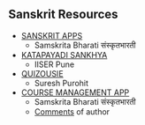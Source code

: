 
## Sanskrit Resources  
* [SANSKRIT APPS](https://github.com/radheesh1/sanskrit-coders.github.io/blob/hugo-source/content/content/teaching_aids/SanskritApps.pdf)
  * Samskrita Bharati संस्कृतभारती
* [KATAPAYADI SANKHYA](https://github.com/radheesh1/sanskrit-coders.github.io/blob/hugo-source/content/content/teaching_aids/katapayadhi.pdf)
  * IISER Pune
* [QUIZOUSIE](https://github.com/radheesh1/sanskrit-coders.github.io/blob/hugo-source/content/content/teaching_aids/Quizousie%20for%20Sanskrit%20Competition%20IIT%20R%20-%20Play%20Quizousie.pdf)
  * Suresh Purohit
* [COURSE MANAGEMENT APP](https://github.com/radheesh1/sanskrit-coders.github.io/blob/hugo-source/content/content/teaching_aids/Samskrit%20Bharti%20-%20Courses%20Management%20System%20-%20Vijay%20Zala.pdf)
  * Samskrita Bharati संस्कृतभारती
  * [Comments]() of author

